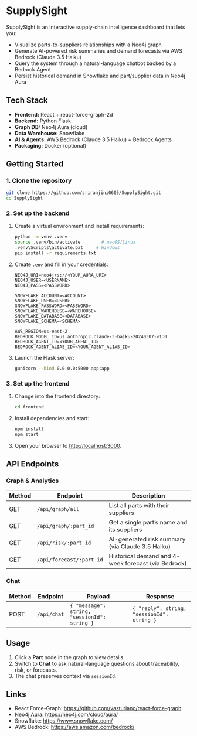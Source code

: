 # SupplySight

SupplySight is an interactive supply-chain intelligence dashboard that lets you:

- Visualize parts-to-suppliers relationships with a Neo4j graph  
- Generate AI-powered risk summaries and demand forecasts via AWS Bedrock (Claude 3.5 Haiku)  
- Query the system through a natural-language chatbot backed by a Bedrock Agent  
- Persist historical demand in Snowflake and part/supplier data in Neo4j Aura  

## Tech Stack

- **Frontend:** React + react-force-graph-2d  
- **Backend:** Python Flask  
- **Graph DB:** Neo4j Aura (cloud)  
- **Data Warehouse:** Snowflake  
- **AI & Agents:** AWS Bedrock (Claude 3.5 Haiku) + Bedrock Agents  
- **Packaging:** Docker (optional)  

## Getting Started

### 1. Clone the repository

```bash
git clone https://github.com/sriranjini0605/SupplySight.git
cd SupplySight
```

### 2. Set up the backend

1. Create a virtual environment and install requirements:
   ```bash
   python -m venv .venv
   source .venv/bin/activate        # macOS/Linux
   .venv\Scripts\activate.bat     # Windows
   pip install -r requirements.txt
   ```
2. Create `.env` and fill in your credentials:
   ```
   NEO4J_URI=neo4j+s://<YOUR_AURA_URI>
   NEO4J_USER=<USERNAME>
   NEO4J_PASS=<PASSWORD>

   SNOWFLAKE_ACCOUNT=<ACCOUNT>
   SNOWFLAKE_USER=<USER>
   SNOWFLAKE_PASSWORD=<PASSWORD>
   SNOWFLAKE_WAREHOUSE=<WAREHOUSE>
   SNOWFLAKE_DATABASE=<DATABASE>
   SNOWFLAKE_SCHEMA=<SCHEMA>

   AWS_REGION=us-east-2
   BEDROCK_MODEL_ID=us.anthropic.claude-3-haiku-20240307-v1:0
   BEDROCK_AGENT_ID=<YOUR_AGENT_ID>
   BEDROCK_AGENT_ALIAS_ID=<YOUR_AGENT_ALIAS_ID>
   ```
3. Launch the Flask server:
   ```bash
   gunicorn --bind 0.0.0.0:5000 app:app
   ```

### 3. Set up the frontend

1. Change into the frontend directory:
   ```bash
   cd frontend
   ```
2. Install dependencies and start:
   ```bash
   npm install
   npm start
   ```
3. Open your browser to [http://localhost:3000](http://localhost:3000).

## API Endpoints

### Graph & Analytics

| Method | Endpoint                 | Description                                          |
| ------ | ------------------------ | ---------------------------------------------------- |
| GET    | `/api/graph/all`         | List all parts with their suppliers                  |
| GET    | `/api/graph/:part_id`    | Get a single part’s name and its suppliers           |
| GET    | `/api/risk/:part_id`     | AI-generated risk summary (via Claude 3.5 Haiku)     |
| GET    | `/api/forecast/:part_id` | Historical demand and 4-week forecast (via Bedrock)  |

### Chat

| Method | Endpoint    | Payload                                   | Response                             |
| ------ | ----------- | ----------------------------------------- | ------------------------------------ |
| POST   | `/api/chat` | `{ "message": string, "sessionId": string }` | `{ "reply": string, "sessionId": string }` |


## Usage

1. Click a **Part** node in the graph to view details.  
2. Switch to **Chat** to ask natural-language questions about traceability, risk, or forecasts.  
3. The chat preserves context via `sessionId`.

## Links

- React Force-Graph: https://github.com/vasturiano/react-force-graph  
- Neo4j Aura: https://neo4j.com/cloud/aura/  
- Snowflake: https://www.snowflake.com/  
- AWS Bedrock: https://aws.amazon.com/bedrock/
